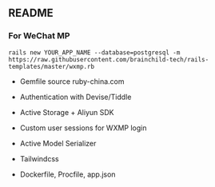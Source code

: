 ## README

### For WeChat MP
`rails new YOUR_APP_NAME --database=postgresql -m https://raw.githubusercontent.com/brainchild-tech/rails-templates/master/wxmp.rb`

* Gemfile source ruby-china.com

* Authentication with Devise/Tiddle

* Active Storage + Aliyun SDK

* Custom user sessions for WXMP login

* Active Model Serializer

* Tailwindcss

* Dockerfile, Procfile, app.json
